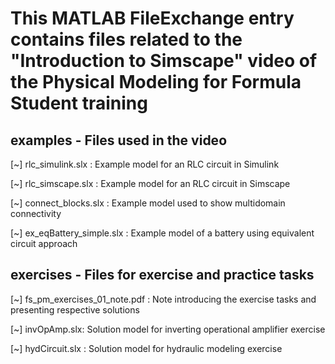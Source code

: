 # This MATLAB FileExchange entry contains files related to the "Introduction to Simscape" video of the Physical Modeling for Formula Student training

## examples - Files used in the video

[~] rlc_simulink.slx : Example model for an RLC circuit in Simulink

[~] rlc_simscape.slx : Example model for an RLC circuit in Simscape

[~] connect_blocks.slx : Example model used to show multidomain connectivity

[~] ex_eqBattery_simple.slx : Example model of a battery using equivalent circuit approach

## exercises - Files for exercise and practice tasks

[~] fs_pm_exercises_01_note.pdf : Note introducing the exercise tasks and presenting respective solutions

[~] invOpAmp.slx: Solution model for inverting operational amplifier exercise

[~] hydCircuit.slx : Solution model for hydraulic modeling exercise
